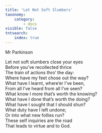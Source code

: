 ```yaml
---
title: 'Let Not Soft Slumbers'
taxonomy:
    category:
        - docs
visible: false
tntsearch:
    index: true
---
```


<div class="author">Mr Parkinson</div>

<span data-tippy="Nor let" class="green">Let not</span> soft slumbers close your eyes  
Before you’ve recollected thrice  
The train of actions thro’ the day:  
Where have my feet chose out the way?  
What have I learnt, where’er I’ve been,  
From all I’ve heard from all I’ve seen?  
What know I more that’s worth the knowing?  
What have I done that’s worth the doing?  
What have I sought that I should shun?  
What duty have I left undone;  
Or into what new follies run?  
These self inquiries are the road  
That leads to virtue and to God.  
